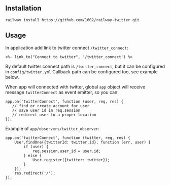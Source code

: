 Installation
------------

    railway install https://github.com/1602/railway-twitter.git

Usage
-----

In application add link to twitter connect `/twitter_connect`:

    <%- link_to("Connect to twitter", '/twitter_connect') %>

By default twitter connect path is `/twitter_connect`, but it can be configured in `config/twitter.yml`
Callback path can be configured too, see example below.

When app will connected with twitter, global `app` object will receive message `twitterConnect`
as event emitter, so you can:

    app.on('twitterConnect', function (user, req, res) {
       // find or create account for user
       // save user id in req.session
       // redirect user to a proper location
    });

Example of `app/observers/twitter_observer`:

    app.on('twitterConnect', function (twitter, req, res) {
        User.findOne({twitterId: twitter.id}, function (err, user) {
            if (user) {
                req.session.user_id = user.id;
            } else {
                User.register({twitter: twitter});
            }
        });
        res.redirect('/');
    });
